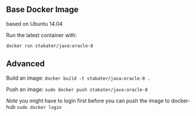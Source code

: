 ## Base Docker Image

based on Ubuntu 14.04

Run the latest container with:

`docker run stakater/java:oracle-8`

## Advanced

Build an image:
`docker build -t stakater/java:oracle-8 .`

Push an image:
`sudo docker push stakater/java:oracle-8`

_Note_ you might have to login first before you can push the image to docker-hub `sudo docker login`